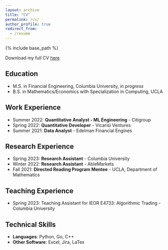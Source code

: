 ```yaml
---
layout: archive
title: "CV"
permalink: /cv/
author_profile: true
redirect_from:
  - /resume
---
```


{% include base_path %}

Download my full CV [here](https://ajcutuli.github.io/files/Aric_Cutuli_CV.pdf)

## Education

* M.S. in Financial Engineering, Columbia University, _in progress_
* B.S. in Mathematics/Economics with Specialization in Computing, UCLA


## Work Experience

* Summer 2022: **Quantitative Analyst - ML Engineering** - Citigroup
* Spring 2022: **Quantitative Developer** - Vicarisi Ventures
* Summer 2021: **Data Analyst** - Edelman Financial Engines

## Research Experience

* Spring 2023: **Research Assistant** - Columbia University
* Winter 2022: **Research Assistant** - AbleMarkets
* Fall 2021: **Directed Reading Program Mentee** - UCLA, Department of Mathematics

## Teaching Experience
* Spring 2023: Teaching Assistant for IEOR E4733: Algorithmic Trading - Columbia University


## Technical Skills

* **Languages**: Python, Go, C++
* **Other Software**: Excel, Jira, LaTex
